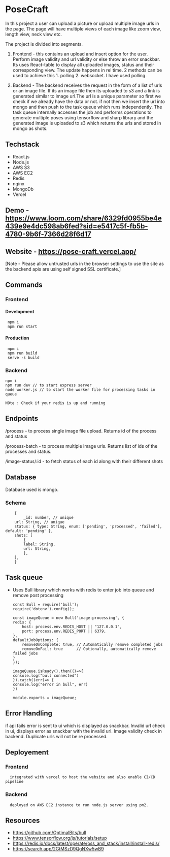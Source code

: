 
# PoseCraft

In this project a user can upload a picture or upload multiple image urls in the page. The page will have multiple views of each image like zoom view, length view, neck view etc.

The project is divided into segments.
 1. Frontend - this contains an upload and insert option for the user. Perform image validity and url validity or else throw an error snackbar. Its uses React-table to display all uploaded images, status and their corresponding view. The update happens in rel time. 2 methods can be used to achieve this 1. polling 2. websocket. I have used polling.

 2. Backend - The backend receives the request in the form of a list of urls or an image file. If its an image file then its uploaded to s3 and a link is generated similar to image url.The url is a unique parameter so first we check if we already have the data or not. if not then we insert the url into mongo and then push to the task queue which runs independently. The task queue internally accesses the job and performs operations to generate multiple poses using tensorflow and sharp library and the generated image is uploaded to s3 which returns the urls and stored in mongo as shots.


## Techstack
 - React.js
 - Node.js
 - AWS S3
 - AWS EC2
 - Redis
 - nginx
 - MongoDb
 - Vercel

## Demo - https://www.loom.com/share/6329fd0955be4e439e9e4dc598ab6fed?sid=e5417c5f-fb5b-4780-9b6f-7366d28f6d17

## Website - https://pose-craft.vercel.app/

[Note - Please allow untrusted urls in the browser settings to use the site as the backend apis are using self signed SSL certificate.]

## Commands
   ### Frontend
   #### Development
     npm i 
     npm run start

   #### Production
     npm i
     npm run build
     serve -s build

   ### Backend
    npm i
    npm run dev // to start express server
    node worker.js // to start the worker file for processing tasks in queue

    NOte : Check if your redis is up and running


## Endpoints

/process - to process single image file upload. Returns id of the process and status

/process-batch - to process multiple image urls. Returns list of ids of the processes and status.

/image-status/:id - to fetch status of each id along with their different shots


## Database

Database used is mongo. 

   ### Schema
        {
            _id: number, // unique
        url: String, // unique
        status: { type: String, enum: ['pending', 'processed', 'failed'], default: 'pending' },
        shots: [
            {
            label: String,
            url: String,
            },
        ],
        }

## Task queue
  - Uses Bull library which works with redis to enter job into queue and remove post processing

        const Bull = require('bull');
        require('dotenv').config();
    
        const imageQueue = new Bull('image-processing', {
        redis: {
            host: process.env.REDIS_HOST || "127.0.0.1",
            port: process.env.REDIS_PORT || 6379,
        },
        defaultJobOptions: {
            removeOnComplete: true, // Automatically remove completed jobs
            removeOnFail: true      // Optionally, automatically remove failed jobs
        }
        });
    
        imageQueue.isReady().then(()=>{
        console.log("bull connected")
        }).catch((err)=> {
        console.log("error in bull", err)
        })

        module.exports = imageQueue;


  

## Error Handling
  if api fails error is sent to ui which is displayed as snackbar.
  Invalid url check in ui, displays error as snackbar with the invalid url.
  Image validity check in backend.
  Duplicate urls will not be re processed.

## Deployement
   ### Frontend
      integrated with vercel to host the website and also enable CI/CD pipeline
   ### Backend
      deployed on AWS EC2 instance to run node.js server using pm2.
  
## Resources
- https://github.com/OptimalBits/bull
- https://www.tensorflow.org/js/tutorials/setup
- https://redis.io/docs/latest/operate/oss_and_stack/install/install-redis/
- https://search.app/2GtMSzD9QgNXw5wB9







